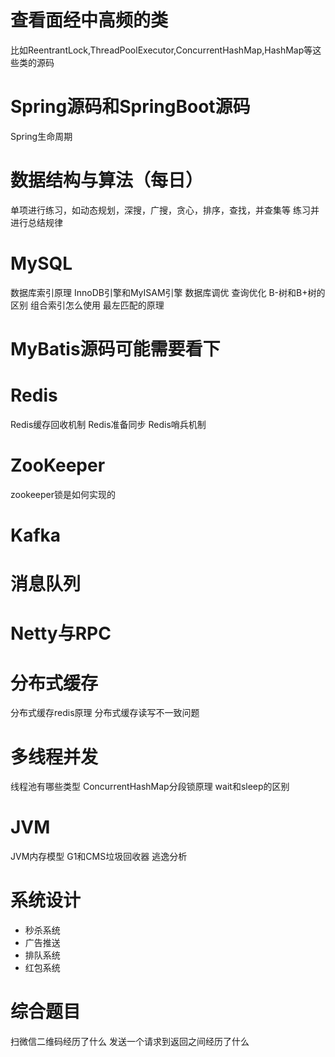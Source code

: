 # 查看面经中高频的类
比如ReentrantLock,ThreadPoolExecutor,ConcurrentHashMap,HashMap等这些类的源码

# Spring源码和SpringBoot源码
Spring生命周期

# 数据结构与算法（每日）
单项进行练习，如动态规划，深搜，广搜，贪心，排序，查找，并查集等
练习并进行总结规律

# MySQL
数据库索引原理
InnoDB引擎和MyISAM引擎
数据库调优
查询优化
B-树和B+树的区别
组合索引怎么使用
最左匹配的原理

# MyBatis源码可能需要看下

# Redis
Redis缓存回收机制
Redis准备同步
Redis哨兵机制

# ZooKeeper
zookeeper锁是如何实现的

# Kafka

# 消息队列

# Netty与RPC

# 分布式缓存
分布式缓存redis原理
分布式缓存读写不一致问题

# 多线程并发
线程池有哪些类型
ConcurrentHashMap分段锁原理
wait和sleep的区别

# JVM
JVM内存模型
G1和CMS垃圾回收器
逃逸分析

# 系统设计
- 秒杀系统
- 广告推送
- 排队系统
- 红包系统

# 综合题目
扫微信二维码经历了什么
发送一个请求到返回之间经历了什么
